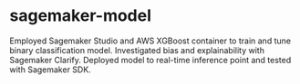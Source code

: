 # sagemaker-model
Employed Sagemaker Studio and AWS XGBoost container to train and tune binary classification model. Investigated bias and explainability with Sagemaker Clarify. Deployed model to real-time inference point and tested with Sagemaker SDK.
